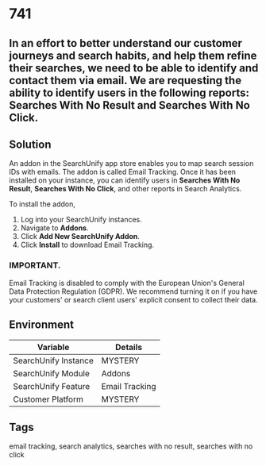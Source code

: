 # 741

## In an effort to better understand our customer journeys and search habits, and help them refine their searches, we need to be able to identify and contact them via email. We are requesting the ability to identify users in the following reports: Searches With No Result and Searches With No Click.

## Solution
An addon in the SearchUnify app store enables you to map search session IDs with emails. The addon is called Email Tracking. Once it has been installed on your instance, you can identify users in **Searches With No Result**, **Searches With No Click**, and other reports in Search Analytics.

To install the addon,

1. Log into your SearchUnify instances.
2. Navigate to **Addons**.
3. Click **Add New SearchUnify Addon**.
4. Click **Install** to download Email Tracking.

### IMPORTANT.
Email Tracking is disabled to comply with the European Union's General Data Protection Regulation (GDPR). We recommend turning it on if you have your customers' or search client users' explicit consent to collect their data.

## Environment
Variable | Details
--- | ---
SearchUnify Instance | MYSTERY
SearchUnify Module | Addons
SearchUnify Feature | Email Tracking
Customer Platform | MYSTERY

## Tags
email tracking, search analytics, searches with no result, searches with no click
